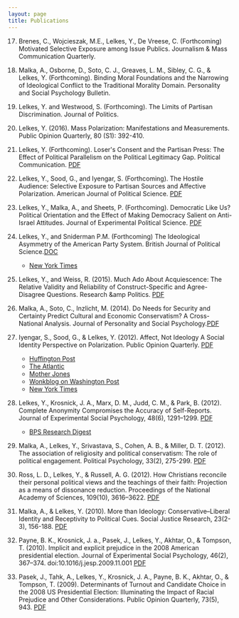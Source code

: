 ```yaml
---
layout: page
title: Publications
---
```


17. Brenes, C., Wojcieszak, M.E., Lelkes, Y., De Vreese, C. (Forthcoming) Motivated Selective Exposure among Issue Publics. Journalism & Mass Communication Quarterly.

16. Malka, A., Osborne, D., Soto, C. J., Greaves, L. M., Sibley, C. G., & Lelkes, Y. (Forthcoming). Binding Moral Foundations and the Narrowing of Ideological Conflict to the Traditional Morality Domain. Personality and Social Psychology Bulletin.

15. Lelkes, Y. and Westwood, S. (Forthcoming). The Limits of Partisan Discrimination. Journal of Politics.

14. Lelkes, Y. (2016). Mass Polarization: Manifestations and Measurements. Public Opinion Quarterly, 80 (S1): 392-410.

13. Lelkes, Y. (Forthcoming). Loser's Consent and the Partisan Press: The Effect of Political Parallelism on the Political Legitimacy Gap. Political Communication. [PDF](https://dl.dropboxusercontent.com/u/42416194/published/lelkespolcomparallelism/pdf)

12. Lelkes, Y., Sood, G., and Iyengar, S. (Forthcoming). The Hostile Audience: Selective Exposure to Partisan Sources and Affective Polarization. American Journal of Political Science. [PDF](https://dl.dropboxusercontent.com/u/42416194/published/hostileaudience.pdf)

11. Lelkes, Y., Malka, A., and Sheets, P. (Forthcoming). Democratic Like Us? Political Orientation and the Effect of Making Democracy Salient on Anti-Israel Attitudes. Journal of Experimental Political Science. [PDF](https://dl.dropboxusercontent.com/u/42416194/published/demlikeus.pdf)

10. Lelkes, Y., and Sniderman P.M. (Forthcoming) The Ideological Asymmetry of the American Party System. British Journal of Political Science.[DOC](https://dl.dropboxusercontent.com/u/42416194/published/bjps-lelkessniderman.docx)

	* [New York Times](http://www.nytimes.com/2015/04/22/opinion/obamacare-hands-off-my-medicare.html)

9. Lelkes, Y., and Weiss, R. (2015). Much Ado About Acquiescence: The Relative Validity and Reliability of Construct-Specific and Agree-Disagree Questions. Research &amp Politics. [PDF](https://dl.dropboxusercontent.com/u/42416194/published/lelkesweitzrap.pdf)

8. Malka, A., Soto, C., Inzlicht, M. (2014). Do Needs for Security and Certainty Predict Cultural and Economic Conservatism? A Cross-National Analysis. Journal of Personality and Social Psychology.[PDF](https://dl.dropboxusercontent.com/u/42416194/published/Malka-Soto-Inzlicht-Lelkes-in%20press-JPSP.pdf)

7. Iyengar, S., Sood, G., &amp; Lelkes, Y. (2012). Affect, Not Ideology A Social Identity Perspective on Polarization. Public Opinion Quarterly. [PDF](https://dl.dropboxusercontent.com/u/42416194/published/Public-Opin-Q-2012-Iyengar-poq_nfs038.pdf)

	*   [Huffington Post ](http://www.huffingtonpost.com/peggy-drexler/the-art-of-sleeping-with_b_2029920.html)
	*   [The Atlantic](http://www.theatlantic.com/politics/archive/2012/09/really-would-you-let-your-daughter-marry-a-democrat/262959/)
	*   [Mother Jones](http://www.motherjones.com/kevin-drum/2012/09/you-hate-me-now-colorful-chart)
	*   [Wonkblog on Washington Post](http://www.washingtonpost.com/blogs/wonkblog/wp/2013/01/06/the-words-hurt-model-of-polarization/?wprss=rss_ezra-klein)
	* [New York Times](http://www.nytimes.com/2015/01/28/opinion/how-did-politics-get-so-personal.html)

6. Lelkes, Y., Krosnick, J. A., Marx, D. M., Judd, C. M., &amp; Park, B. (2012). Complete Anonymity Compromises the Accuracy of Self-Reports. Journal of Experimental Social Psychology, 48(6), 1291–1299. [PDF](https://dl.dropboxusercontent.com/u/42416194/published/2008_jesp_payne_implicit.pdf)

	*   [BPS Research Digest](http://bps-research-digest.blogspot.nl/2012/10/anonymity-may-spoil-accuracy-of-data.html)

5. Malka, A., Lelkes, Y., Srivastava, S., Cohen, A. B., &amp; Miller, D. T. (2012). The association of religiosity and political conservatism: The role of political engagement. Political Psychology, 33(2), 275-299. [PDF](https://dl.dropboxusercontent.com/u/42416194/published/Malka-et-al.-2012-Political-Psychology-2.pdf)

4. Ross, L. D., Lelkes, Y., &amp; Russell, A. G. (2012). How Christians reconcile their personal political views and the teachings of their faith: Projection as a means of dissonance reduction. Proceedings of the National Academy of Sciences, 109(10), 3616–3622. [PDF](https://dl.dropboxusercontent.com/u/42416194/published/PNAS-2012-Ross-3616-22.pdf)

3. Malka, A., &amp; Lelkes, Y. (2010). More than Ideology: Conservative–Liberal Identity and Receptivity to Political Cues. Social Justice Research, 23(2-3), 156-188. [PDF](https://dl.dropboxusercontent.com/u/42416194/published/morethanideology.pdf)

2. Payne, B. K., Krosnick, J. a., Pasek, J., Lelkes, Y., Akhtar, O., &amp; Tompson, T. (2010). Implicit and explicit prejudice in the 2008 American presidential election. Journal of Experimental Social Psychology, 46(2), 367–374. doi:10.1016/j.jesp.2009.11.001 [PDF](https://dl.dropboxusercontent.com/u/42416194/published/2008_jesp_payne_implicit.pdf)

1. Pasek, J., Tahk, A., Lelkes, Y., Krosnick, J. A., Payne, B. K., Akhtar, O., &amp; Tompson, T. (2009). Determinants of Turnout and Candidate Choice in the 2008 US Presidential Election: Illuminating the Impact of Racial Prejudice and Other Considerations. Public Opinion Quarterly, 73(5), 943. [PDF](https://dl.dropboxusercontent.com/u/42416194/published/2008_poq_pasek_determinants.pdf)
